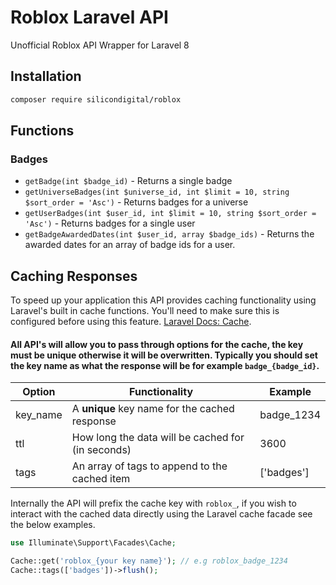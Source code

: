 # Roblox Laravel API
Unofficial Roblox API Wrapper for Laravel 8

## Installation
```bash
composer require silicondigital/roblox
```

## Functions

### Badges
* `getBadge(int $badge_id)` - Returns a single badge
* `getUniverseBadges(int $universe_id, int $limit = 10, string $sort_order = 'Asc')` - Returns badges for a universe
* `getUserBadges(int $user_id, int $limit = 10, string $sort_order = 'Asc')` - Returns badges for a single user
* `getBadgeAwardedDates(int $user_id, array $badge_ids)` - Returns the awarded dates for an array of badge ids for a user.

## Caching Responses
To speed up your application this API provides caching functionality using Laravel's built in cache functions. You'll need to make sure this is configured before using this feature. [Laravel Docs: Cache](https://laravel.com/docs/master/cache).
#### All API's will allow you to pass through options for the cache, the key must be unique otherwise it will be overwritten. Typically you should set the key name as what the response will be for example ``badge_{badge_id}``.
| Option  | Functionality | Example             |
| ------------- | ------------- | ------------- |
| key_name  | A **unique** key name for the cached response  | badge_1234  |
| ttl | How long the data will be cached for (in seconds)  | 3600 |
|tags | An array of tags to append to the cached item | ['badges'] |

Internally the API will prefix the cache key with ``roblox_``, if you wish to interact with the cached data directly using the Laravel cache facade see the below examples.
```php
use Illuminate\Support\Facades\Cache;

Cache::get('roblox_{your key name}'); // e.g roblox_badge_1234
Cache::tags(['badges'])->flush();
```
